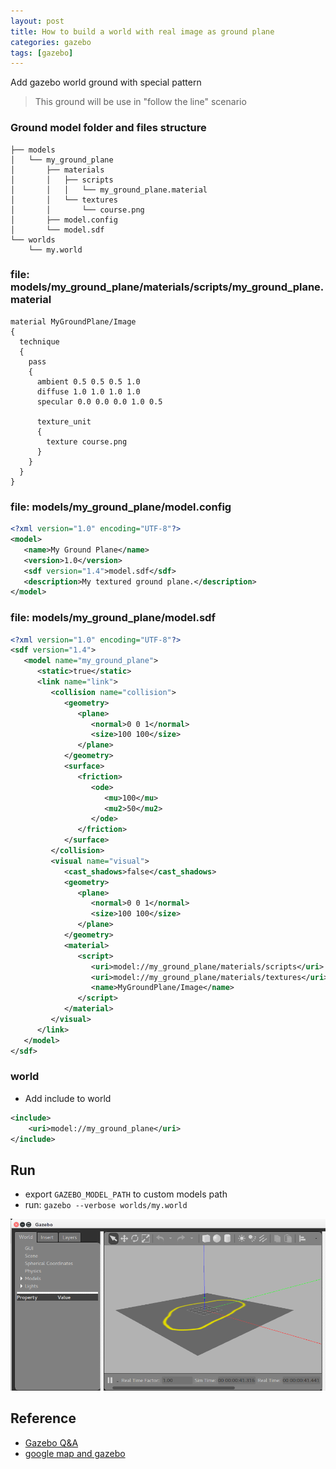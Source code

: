 ```yaml
---
layout: post
title: How to build a world with real image as ground plane
categories: gazebo
tags: [gazebo]
---
```


Add gazebo world ground with special pattern

> This ground will be use in "follow the line" scenario 

### Ground model folder and files structure
~~~
├── models
│   └── my_ground_plane
│       ├── materials
│       │   ├── scripts
│       │   │   └── my_ground_plane.material
│       │   └── textures
│       │       └── course.png
│       ├── model.config
│       └── model.sdf
└── worlds
    └── my.world
~~~

### file: models/my_ground_plane/materials/scripts/my_ground_plane.material
~~~
material MyGroundPlane/Image
{
  technique
  {
    pass
    {
      ambient 0.5 0.5 0.5 1.0
      diffuse 1.0 1.0 1.0 1.0
      specular 0.0 0.0 0.0 1.0 0.5

      texture_unit
      {
        texture course.png
      }
    }
  }
}
~~~

### file: models/my_ground_plane/model.config
~~~xml
<?xml version="1.0" encoding="UTF-8"?>
<model>
   <name>My Ground Plane</name>
   <version>1.0</version>
   <sdf version="1.4">model.sdf</sdf>
   <description>My textured ground plane.</description>
</model>
~~~

### file: models/my_ground_plane/model.sdf
~~~xml
<?xml version="1.0" encoding="UTF-8"?>
<sdf version="1.4">
   <model name="my_ground_plane">
      <static>true</static>
      <link name="link">
         <collision name="collision">
            <geometry>
               <plane>
                  <normal>0 0 1</normal>
                  <size>100 100</size>
               </plane>
            </geometry>
            <surface>
               <friction>
                  <ode>
                     <mu>100</mu>
                     <mu2>50</mu2>
                  </ode>
               </friction>
            </surface>
         </collision>
         <visual name="visual">
            <cast_shadows>false</cast_shadows>
            <geometry>
               <plane>
                  <normal>0 0 1</normal>
                  <size>100 100</size>
               </plane>
            </geometry>
            <material>
               <script>
                  <uri>model://my_ground_plane/materials/scripts</uri>
                  <uri>model://my_ground_plane/materials/textures</uri>
                  <name>MyGroundPlane/Image</name>
               </script>
            </material>
         </visual>
      </link>
   </model>
</sdf>
~~~


### world
- Add include to world
  
~~~xml
<include>
    <uri>model://my_ground_plane</uri>
</include>
~~~

## Run
- export `GAZEBO_MODEL_PATH` to custom models path
- run: `gazebo --verbose worlds/my.world`

![](/images/2018-12-02-22-16-33.png)
## Reference 
- [Gazebo Q&A](http://answers.gazebosim.org/question/4761/how-to-build-a-world-with-real-image-as-ground-plane/)
- [google map and gazebo](http://gazebosim.org/tutorials?tut=static_map_plugin&cat=build_world)